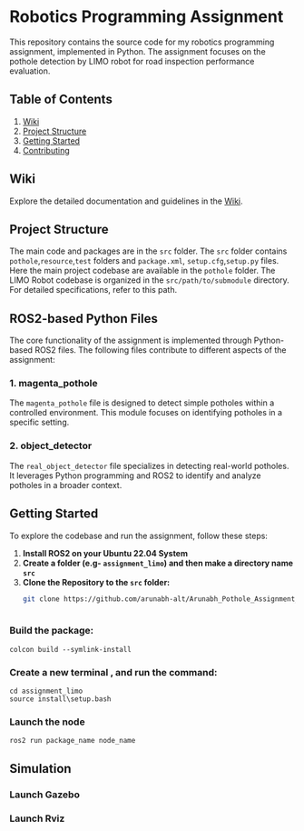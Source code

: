 # Robotics Programming Assignment

This repository contains the source code for my robotics programming assignment, implemented in Python. The assignment focuses on the pothole detection by LIMO robot for road inspection performance evaluation.
## Table of Contents

1. [Wiki](#wiki)
2. [Project Structure](#project-structure)
3. [Getting Started](#getting-started)
4. [Contributing](#contributing)

## Wiki

Explore the detailed documentation and guidelines in the [Wiki](https://github.com/arunabh-alt/Arunabh_Pothole_Assignment_27674565/wiki).

## Project Structure

The main code and packages are in the `src` folder. The `src` folder contains `pothole`,`resource`,`test` folders and `package.xml`, `setup.cfg`,`setup.py` files. Here the main project codebase are available in the `pothole` folder. The LIMO Robot codebase is organized in the `src/path/to/submodule` directory. For detailed specifications, refer to this path.

## ROS2-based Python Files

The core functionality of the assignment is implemented through Python-based ROS2 files. The following files contribute to different aspects of the assignment:

### 1. magenta_pothole

The `magenta_pothole` file is designed to detect simple potholes within a controlled environment. This module focuses on identifying potholes in a specific setting.

### 2. object_detector

The `real_object_detector` file specializes in detecting real-world potholes. It leverages Python programming and ROS2 to identify and analyze potholes in a broader context.

## Getting Started

To explore the codebase and run the assignment, follow these steps:


1. **Install ROS2 on your Ubuntu 22.04 System**
2. **Create a folder (e.g- `assignment_limo`) and then make a directory name `src`** 
3. **Clone the Repository to the `src` folder:**
   ```bash
   git clone https://github.com/arunabh-alt/Arunabh_Pothole_Assignment_27674565.git
  
### Build the package:
    colcon build --symlink-install
### Create a new terminal , and run the command: 
    cd assignment_limo
    source install\setup.bash  
### Launch the node
    ros2 run package_name node_name

## Simulation 
### Launch Gazebo
 
### Launch Rviz
